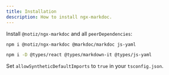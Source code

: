 ```yaml
---
title: Installation
description: How to install ngx-markdoc.
---
```


Install `@notiz/ngx-markdoc` and all `peerDependencies`:

```bash
npm i @notiz/ngx-markdoc @markdoc/markdoc js-yaml

npm i -D @types/react @types/markdown-it @types/js-yaml
```

Set `allowSyntheticDefaultImports` to `true` in your `tsconfig.json`.
